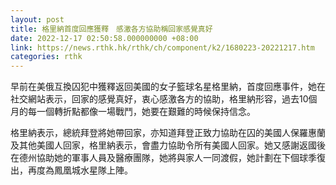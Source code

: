 ```yaml
---
layout: post
title: 格里納首度回應獲釋　感激各方協助稱回家感覺真好
date: 2022-12-17 02:50:58.000000000 +08:00
link: https://news.rthk.hk/rthk/ch/component/k2/1680223-20221217.htm
categories: rthk
---
```


早前在美俄互換囚犯中獲釋返回美國的女子籃球名星格里納，首度回應事件，她在社交網站表示，回家的感覺真好，衷心感激各方的協助，格里納形容，過去10個月的每一個轉折點都像一場戰鬥，她要在艱難的時候保持信念。

格里納表示，總統拜登將她帶回家，亦知道拜登正致力協助在囚的美國人保羅惠蘭及其他美國人回家，格里納表示，會盡力協助令所有美國人回家。她又感謝返國後在德州協助她的軍事人員及醫療團隊，她將與家人一同渡假，她計劃在下個球季復出，再度為鳳凰城水星隊上陣。
